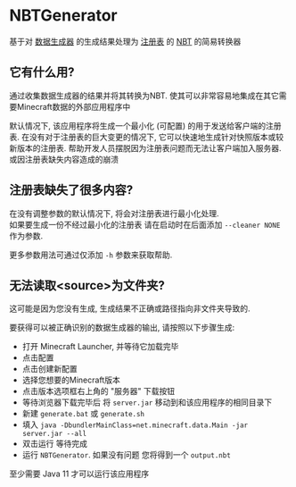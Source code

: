 # NBTGenerator

基于对
[数据生成器](https://zh.minecraft.wiki/w/Tutorial:%E8%BF%90%E8%A1%8C%E6%95%B0%E6%8D%AE%E7%94%9F%E6%88%90%E5%99%A8?variant=zh-cn)
的生成结果处理为 [注册表](https://zh.minecraft.wiki/w/%E6%B3%A8%E5%86%8C%E8%A1%A8?variant=zh-cn)
的 [NBT](https://zh.minecraft.wiki/w/NBT%E6%A0%BC%E5%BC%8F?variant=zh-cn) 的简易转换器

## 它有什么用?

通过收集数据生成器的结果并将其转换为NBT. 
使其可以非常容易地集成在其它需要Minecraft数据的外部应用程序中

默认情况下, 该应用程序将生成一个最小化 (可配置) 的用于发送给客户端的注册表.
在没有对于注册表的巨大变更的情况下, 它可以快速地生成针对快照版本或较新版本的注册表. 
帮助开发人员摆脱因为注册表问题而无法让客户端加入服务器. 或因注册表缺失内容造成的崩溃

## 注册表缺失了很多内容?

在没有调整参数的默认情况下, 将会对注册表进行最小化处理.  
如果要生成一份不经过最小化的注册表 请在启动时在后面添加 `--cleaner NONE` 作为参数.


更多参数用法可通过仅添加 `-h` 参数来获取帮助.


## 无法读取\<source>为文件夹?

这可能是因为您没有生成, 生成结果不正确或路径指向非文件夹导致的.

要获得可以被正确识别的数据生成器的输出, 请按照以下步骤生成:

  - 打开 Minecraft Launcher, 并等待它加载完毕
  - 点击配置
  - 点击创建新配置
  - 选择您想要的Minecraft版本
  - 点击版本选项框右上角的 "服务器" 下载按钮
  - 等待浏览器下载完毕后 将 `server.jar` 移动到和该应用程序的相同目录下
  - 新建 `generate.bat` 或 `generate.sh` 
  - 填入 `java -DbundlerMainClass=net.minecraft.data.Main -jar server.jar --all`
  - 双击运行 等待完成
  - 运行 `NBTGenerator`. 如果没有问题 您将得到一个 `output.nbt`

至少需要 Java 11 才可以运行该应用程序
